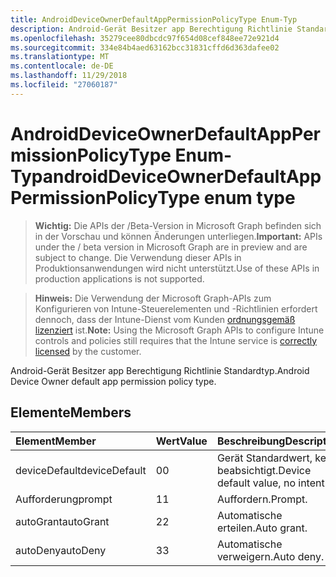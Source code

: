 ```yaml
---
title: AndroidDeviceOwnerDefaultAppPermissionPolicyType Enum-Typ
description: Android-Gerät Besitzer app Berechtigung Richtlinie Standardtyp.
ms.openlocfilehash: 35279cee80dbcdc97f654d08cef848ee72e921d4
ms.sourcegitcommit: 334e84b4aed63162bcc31831cffd6d363dafee02
ms.translationtype: MT
ms.contentlocale: de-DE
ms.lasthandoff: 11/29/2018
ms.locfileid: "27060187"
---
```

# <a name="androiddeviceownerdefaultapppermissionpolicytype-enum-type"></a><span data-ttu-id="56456-103">AndroidDeviceOwnerDefaultAppPermissionPolicyType Enum-Typ</span><span class="sxs-lookup"><span data-stu-id="56456-103">androidDeviceOwnerDefaultAppPermissionPolicyType enum type</span></span>

> <span data-ttu-id="56456-104">**Wichtig:** Die APIs der /Beta-Version in Microsoft Graph befinden sich in der Vorschau und können Änderungen unterliegen.</span><span class="sxs-lookup"><span data-stu-id="56456-104">**Important:** APIs under the / beta version in Microsoft Graph are in preview and are subject to change.</span></span> <span data-ttu-id="56456-105">Die Verwendung dieser APIs in Produktionsanwendungen wird nicht unterstützt.</span><span class="sxs-lookup"><span data-stu-id="56456-105">Use of these APIs in production applications is not supported.</span></span>

> <span data-ttu-id="56456-106">**Hinweis:** Die Verwendung der Microsoft Graph-APIs zum Konfigurieren von Intune-Steuerelementen und -Richtlinien erfordert dennoch, dass der Intune-Dienst vom Kunden [ordnungsgemäß lizenziert](https://go.microsoft.com/fwlink/?linkid=839381) ist.</span><span class="sxs-lookup"><span data-stu-id="56456-106">**Note:** Using the Microsoft Graph APIs to configure Intune controls and policies still requires that the Intune service is [correctly licensed](https://go.microsoft.com/fwlink/?linkid=839381) by the customer.</span></span>

<span data-ttu-id="56456-107">Android-Gerät Besitzer app Berechtigung Richtlinie Standardtyp.</span><span class="sxs-lookup"><span data-stu-id="56456-107">Android Device Owner default app permission policy type.</span></span>
## <a name="members"></a><span data-ttu-id="56456-108">Elemente</span><span class="sxs-lookup"><span data-stu-id="56456-108">Members</span></span>
|<span data-ttu-id="56456-109">Element</span><span class="sxs-lookup"><span data-stu-id="56456-109">Member</span></span>|<span data-ttu-id="56456-110">Wert</span><span class="sxs-lookup"><span data-stu-id="56456-110">Value</span></span>|<span data-ttu-id="56456-111">Beschreibung</span><span class="sxs-lookup"><span data-stu-id="56456-111">Description</span></span>|
|:---|:---|:---|
|<span data-ttu-id="56456-112">deviceDefault</span><span class="sxs-lookup"><span data-stu-id="56456-112">deviceDefault</span></span>|<span data-ttu-id="56456-113">0</span><span class="sxs-lookup"><span data-stu-id="56456-113">0</span></span>|<span data-ttu-id="56456-114">Gerät Standardwert, keine beabsichtigt.</span><span class="sxs-lookup"><span data-stu-id="56456-114">Device default value, no intent.</span></span>|
|<span data-ttu-id="56456-115">Aufforderung</span><span class="sxs-lookup"><span data-stu-id="56456-115">prompt</span></span>|<span data-ttu-id="56456-116">1</span><span class="sxs-lookup"><span data-stu-id="56456-116">1</span></span>|<span data-ttu-id="56456-117">Auffordern.</span><span class="sxs-lookup"><span data-stu-id="56456-117">Prompt.</span></span>|
|<span data-ttu-id="56456-118">autoGrant</span><span class="sxs-lookup"><span data-stu-id="56456-118">autoGrant</span></span>|<span data-ttu-id="56456-119">2</span><span class="sxs-lookup"><span data-stu-id="56456-119">2</span></span>|<span data-ttu-id="56456-120">Automatische erteilen.</span><span class="sxs-lookup"><span data-stu-id="56456-120">Auto grant.</span></span>|
|<span data-ttu-id="56456-121">autoDeny</span><span class="sxs-lookup"><span data-stu-id="56456-121">autoDeny</span></span>|<span data-ttu-id="56456-122">3</span><span class="sxs-lookup"><span data-stu-id="56456-122">3</span></span>|<span data-ttu-id="56456-123">Automatische verweigern.</span><span class="sxs-lookup"><span data-stu-id="56456-123">Auto deny.</span></span>|





